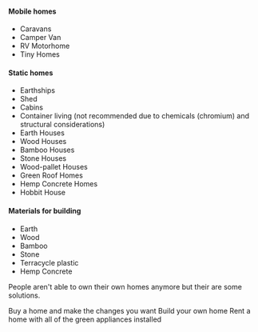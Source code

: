 #### Mobile homes
- Caravans
- Camper Van
- RV Motorhome
- Tiny Homes

#### Static homes
- Earthships
- Shed
- Cabins
- Container living (not recommended due to chemicals (chromium) and structural considerations)
- Earth Houses
- Wood Houses
- Bamboo Houses
- Stone Houses
- Wood-pallet Houses
- Green Roof Homes
- Hemp Concrete Homes
- Hobbit House

#### Materials for building
- Earth
- Wood
- Bamboo
- Stone
- Terracycle plastic
- Hemp Concrete

People aren't able to own their own homes anymore but their are some solutions.

Buy a home and make the changes you want
Build your own home
Rent a home with all of the green appliances installed
